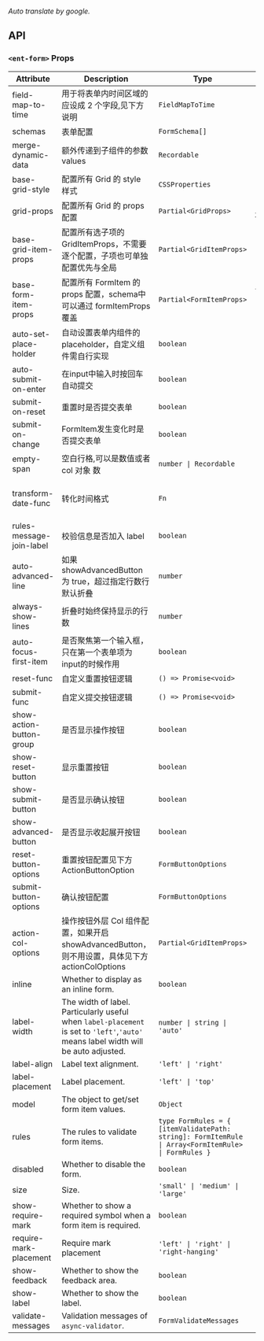 ```yaml

```

*Auto translate by google.*


## API


### `<ent-form>` Props

|Attribute|Description|Type|Default|Module|
|---|---|---|:---:|---|
|field-map-to-time|用于将表单内时间区域的应设成 2 个字段,见下方说明|`FieldMapToTime`|`() => []`|`-`|
|schemas|表单配置|`FormSchema[]`|`[]`|`-`|
|merge-dynamic-data|额外传递到子组件的参数 values|`Recordable`|`null`|`-`|
|base-grid-style|配置所有 Grid 的 style 样式|`CSSProperties`|`-`|`-`|
|grid-props|配置所有 Grid 的 props 配置|`Partial<GridProps>`|`() => ({  cols: 24,  xGap: 10})`|`-`|
|base-grid-item-props|配置所有选子项的 GridItemProps，不需要逐个配置，子项也可单独配置优先与全局|`Partial<GridItemProps>`|`() => ({  span: 6})`|`-`|
|base-form-item-props|配置所有 FormItem 的 props 配置，schema中可以通过 formItemProps 覆盖|`Partial<FormItemProps>`|`() => ({  labelPlacement: 'left',  labelWidth: 'auto'})`|`-`|
|auto-set-place-holder|自动设置表单内组件的 placeholder，自定义组件需自行实现|`boolean`|`true`|`-`|
|auto-submit-on-enter|在input中输入时按回车自动提交|`boolean`|`false`|`-`|
|submit-on-reset|重置时是否提交表单|`boolean`|`true`|`-`|
|submit-on-change|FormItem发生变化时是否提交表单|`boolean`|`false`|`-`|
|empty-span|空白行格,可以是数值或者 col 对象 数|`number \| Recordable`|`0`|`-`|
|transform-date-func|转化时间格式|`Fn`|`(date: any) => date?.format?.('yyyy-MM-dd HH:mm:ss') ?? date`|`-`|
|rules-message-join-label|校验信息是否加入 label|`boolean`|`true`|`-`|
|auto-advanced-line|如果 showAdvancedButton 为 true，超过指定行数行默认折叠|`number`|`3`|`-`|
|always-show-lines|折叠时始终保持显示的行数|`number`|`1`|`-`|
|auto-focus-first-item|是否聚焦第一个输入框，只在第一个表单项为input的时候作用|`boolean`|`true`|`-`|
|reset-func|自定义重置按钮逻辑|`() => Promise<void>`|`-`|`-`|
|submit-func|自定义提交按钮逻辑|`() => Promise<void>`|`-`|`-`|
|show-action-button-group|是否显示操作按钮|`boolean`|`true`|`-`|
|show-reset-button|显示重置按钮|`boolean`|`true`|`-`|
|show-submit-button|是否显示确认按钮|`boolean`|`true`|`-`|
|show-advanced-button|是否显示收起展开按钮|`boolean`|`false`|`-`|
|reset-button-options|重置按钮配置见下方 ActionButtonOption|`FormButtonOptions`|`() => ({})`|`-`|
|submit-button-options|确认按钮配置|`FormButtonOptions`|`() => ({})`|`-`|
|action-col-options|操作按钮外层 Col 组件配置，如果开启 showAdvancedButton，则不用设置，具体见下方 actionColOptions|`Partial<GridItemProps>`|`() => ({})`|`-`|
|inline|Whether to display as an inline form.|`boolean`|`false`|`NForm`|
|label-width|The width of label. Particularly useful when `label-placement` is set to `'left'`,`'auto'` means label width will be auto adjusted.|`number \| string \| 'auto'`|`-`|`NForm`|
|label-align|Label text alignment.|`'left' \| 'right'`|`-`|`NForm`|
|label-placement|Label placement.|`'left' \| 'top'`|`-`|`NForm`|
|model|The object to get/set form item values.|`Object`|`-`|`NForm`|
|rules|The rules to validate form items.|`type FormRules = { [itemValidatePath: string]: FormItemRule \| Array<FormItemRule> \| FormRules }`|`-`|`NForm`|
|disabled|Whether to disable the form.|`boolean`|`false`|`NForm`|
|size|Size.|`'small' \| 'medium' \| 'large'`|`-`|`NForm`|
|show-require-mark|Whether to show a required symbol when a form item is required.|`boolean`|`false`|`NForm`|
|require-mark-placement|Require mark placement|`'left' \| 'right' \| 'right-hanging'`|`-`|`NForm`|
|show-feedback|Whether to show the feedback area.|`boolean`|`false`|`NForm`|
|show-label|Whether to show the label.|`boolean`|`false`|`NForm`|
|validate-messages|Validation messages of `async-validator`.|`FormValidateMessages`|`-`|`NForm`|



